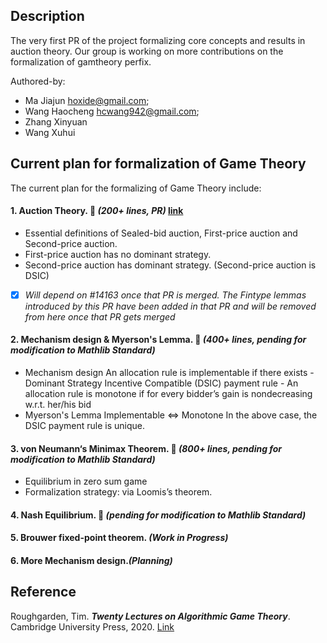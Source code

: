 ## Description
The very first PR of the project formalizing core concepts and results in auction theory.
Our group is working on more contributions on the formalization of gamtheory perfix. 

Authored-by: 
- Ma Jiajun <hoxide@gmail.com>;
- Wang Haocheng <hcwang942@gmail.com>;
- Zhang Xinyuan
- Wang Xuhui

## Current plan for formalization of Game Theory
The current plan for the formalizing of Game Theory include:
#### 1. Auction Theory. 🎉   _(200+ lines, PR)_ [link](https://github.com/leanprover-community/mathlib4/pull/13248)
- Essential definitions of Sealed-bid auction, First-price auction and Second-price auction.
- First-price auction has no dominant strategy.
- Second-price auction has dominant strategy. (Second-price auction is DSIC)
- [x] _Will depend on #14163 once that PR is merged. The Fintype lemmas introduced by this PR have been added in that PR and will be removed from here once that PR gets merged_

#### 2. Mechanism design & Myerson's Lemma.    🎉 _(400+ lines, pending for modification to Mathlib Standard)_
-  Mechanism design
An allocation rule is implementable if there exists 
        - Dominant Strategy Incentive Compatible (DSIC) payment rule
        - An allocation rule is monotone if for every bidder’s gain is nondecreasing w.r.t. her/his bid
- Myerson's Lemma
                Implementable ⇔ Monotone
                In the above case, the DSIC payment rule is unique.                                     
#### 3. von Neumann‘s Minimax Theorem. 🎉 _(800+ lines, pending for modification to Mathlib Standard)_
- Equilibrium in zero sum game
- Formalization strategy: via Loomis’s theorem.
#### 4. Nash Equilibrium. 🎉 _(pending for modification to Mathlib Standard)_
    
#### 5. Brouwer fixed-point theorem. _(Work in Progress)_
#### 6. More Mechanism design._(Planning)_

## Reference
Roughgarden, Tim. ***Twenty Lectures on Algorithmic Game Theory***. Cambridge University Press, 2020. [Link](https://www.cambridge.org/core/books/twenty-lectures-on-algorithmic-game-theory/A9D9427C8F43E7DAEF8C702755B6D72B)

